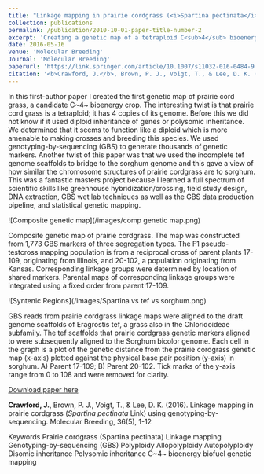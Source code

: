 ```yaml
---
title: "Linkage mapping in prairie cordgrass (<i>Spartina pectinata</i> Link) using genotyping-by-sequencing"
collection: publications
permalink: /publication/2010-10-01-paper-title-number-2
excerpt: 'Creating a genetic map of a tetraploid C<sub>4</sub> bioenergy crop species using genotyping-by-sequencing.'
date: 2016-05-16
venue: 'Molecular Breeding'
Journal: 'Molecular Breeding'
paperurl: 'https://link.springer.com/article/10.1007/s11032-016-0484-9'
citation: '<b>Crawford, J.</b>, Brown, P. J., Voigt, T., & Lee, D. K. (2016). Linkage mapping in prairie cordgrass (<i>Spartina pectinata</i> Link) using genotyping-by-sequencing. Molecular Breeding, 36(5), 1-12'
---
```

In this first-author paper I created the first genetic map of prairie cord grass, a candidate C~4~ bioenergy crop. The interesting twist is that prairie cord grass is a tetraploid; it has 4 copies of its genome. Before this we did not know if it used diploid inheritance of genes or polysomic inheritance. We determined that it seems to function like a diploid which is more amenable to making crosses and breeding this species. We used genotyping-by-sequencing (GBS) to generate thousands of genetic markers. Another twist of this paper was that we used the incomplete tef genome scaffolds to bridge to the sorghum genome and this gave a view of how similar the chromosome structures of prairie cordgrass are to sorghum. This was a fantastic masters project because I learned a full spectrum of scientific skills like greenhouse hybridization/crossing, field study design, DNA extraction, GBS wet lab techniques as well as the GBS data production pipeline, and statistical genetic mapping.


![Composite genetic map](/images/comp genetic map.png)

Composite genetic map of prairie cordgrass. The map was constructed from 1,773 GBS markers of three segregation types. The F1 pseudo-testcross mapping population is from a reciprocal cross of parent plants 17-109, originating from Illinois, and 20-102, a population originating from Kansas. Corresponding linkage groups were determined by location of shared markers. Parental maps of corresponding linkage groups were integrated using a fixed order from parent 17-109.  

![Syntenic Regions](/images/Spartina vs tef vs sorghum.png)

GBS reads from prairie cordgrass linkage maps were aligned to the draft genome scaffolds of Eragrostis tef, a grass also in the Chloridoideae subfamily. The tef scaffolds that prairie cordgrass genetic markers aligned to were subsequently aligned to the Sorghum bicolor genome. Each cell in the graph is a plot of the genetic distance from the prairie cordgrass genetic map (x-axis) plotted against the physical base pair position (y-axis) in sorghum. A) Parent 17-109; B) Parent 20-102. Tick marks of the y-axis range from 0 to 108 and were removed for clarity.


[Download paper here](https://link.springer.com/article/10.1007/s11032-016-0484-9)

<b>Crawford, J.</b>, Brown, P. J., Voigt, T., & Lee, D. K. (2016). Linkage mapping in prairie cordgrass (<i>Spartina pectinata</i> Link) using genotyping-by-sequencing. Molecular Breeding, 36(5), 1-12

Keywords
Prairie cordgrass (Spartina pectinata)
Linkage mapping
Genotyping-by-sequencing (GBS)
Polyploidy
Allopolyploidy
Autopolyploidy
Disomic inheritance
Polysomic inheritance
C~4~
bioenergy
biofuel
genetic mapping
